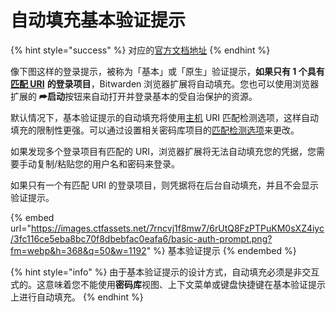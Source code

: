# 自动填充基本验证提示

{% hint style="success" %}
对应的[官方文档地址](https://bitwarden.com/help/article/basic-auth-autofill/)
{% endhint %}

像下图这样的登录提示，被称为「基本」或「原生」验证提示，**如果只有 1 个具有**[**匹配 URI**](../troubleshoot-autofill/forming-uris-for-autofill.md) **的登录项目**，Bitwarden 浏览器扩展将自动填充。您也可以使用浏览器扩展的 **⮫启动**按钮来自动打开并登录基本的受自治保护的资源。

默认情况下，基本验证提示的自动填充将使用[主机](../troubleshoot-autofill/forming-uris-for-autofill.md#host) URI 匹配检测选项，这样自动填充的限制性更强。可以通过设置相关密码库项目的[匹配检测选项](../troubleshoot-autofill/forming-uris-for-autofill.md)来更改。

如果发现多个登录项目有匹配的 URI，浏览器扩展将无法自动填充您的凭据，您需要手动复制/粘贴您的用户名和密码来登录。

如果只有一个有匹配 URI 的登录项目，则凭据将在后台自动填充，并且不会显示验证提示。

{% embed url="https://images.ctfassets.net/7rncvj1f8mw7/6rUtQ8FzPTPuKM0sXZ4iyc/3fc116ce5eba8bc70f8dbebfac0eafa6/basic-auth-prompt.png?fm=webp&h=368&q=50&w=1192" %}
基本验证提示
{% endembed %}

{% hint style="info" %}
由于基本验证提示的设计方式，自动填充必须是非交互式的。这意味着您不能使用**密码库**视图、上下文菜单或键盘快捷键在基本验证提示上进行自动填充。
{% endhint %}
